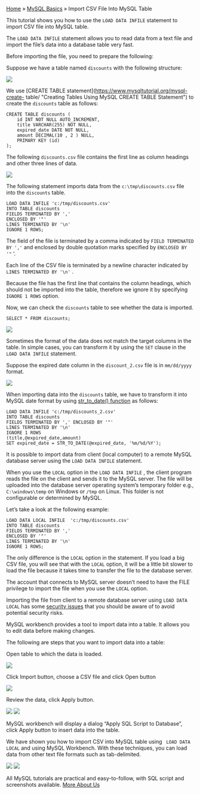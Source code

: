 

[Home](https://www.mysqltutorial.org/) » [MySQL
Basics](https://www.mysqltutorial.org/mysql-basics/) » Import CSV File Into
MySQL Table



This tutorial shows you how to use the `LOAD DATA INFILE` statement to import
CSV file into MySQL table.



The `LOAD DATA INFILE` statement allows you to read data from a text file and
import the file’s data into a database table very fast.



Before importing the file, you need to prepare the following:



Suppose we have a table named `discounts` with the following structure:

![](https://www.mysqltutorial.org/wp-content/uploads/2014/02/discounts-table.png)


We use [CREATE TABLE statement](https://www.mysqltutorial.org/mysql-create-
table/ "Creating Tables Using MySQL CREATE TABLE Statement") to create the
`discounts` table as follows:


    
    
    CREATE TABLE discounts (
        id INT NOT NULL AUTO_INCREMENT,
        title VARCHAR(255) NOT NULL,
        expired_date DATE NOT NULL,
        amount DECIMAL(10 , 2 ) NULL,
        PRIMARY KEY (id)
    );



The following `discounts.csv` file contains the first line as column headings
and other three lines of data.

![](https://www.mysqltutorial.org/wp-content/uploads/2014/02/discount-csv-file.png)


The following statement imports data from the `c:\tmp\discounts.csv` file into
the `discounts` table.


    
    
    LOAD DATA INFILE 'c:/tmp/discounts.csv' 
    INTO TABLE discounts 
    FIELDS TERMINATED BY ',' 
    ENCLOSED BY '"'
    LINES TERMINATED BY '\n'
    IGNORE 1 ROWS;



The field of the file is terminated by a comma indicated by `FIELD TERMINATED
BY ','` and enclosed by double quotation marks specified by `ENCLOSED BY '"`
‘.



Each line of the CSV file is terminated by a newline character indicated by
`LINES TERMINATED BY '\n'` .



Because the file has the first line that contains the column headings, which
should not be imported into the table, therefore we ignore it by specifying
`IGNORE 1 ROWS` option.



Now, we can check the `discounts` table to see whether the data is imported.


    
    
    SELECT * FROM discounts;

![](https://www.mysqltutorial.org/wp-content/uploads/2014/02/discounts-table-data.png)


Sometimes the format of the data does not match the target columns in the
table. In simple cases, you can transform it by using the `SET` clause in the
`LOAD DATA INFILE` statement.



Suppose the expired date column in the `discount_2.csv` file is in
`mm/dd/yyyy` format.

![](https://www.mysqltutorial.org/wp-content/uploads/2014/02/discount_2-csv-file.png)


When importing data into the `discounts` table, we have to transform it into
MySQL date format by using [str_to_date()
function](https://www.mysqltutorial.org/mysql-str_to_date/ "MySQL
STR_TO_DATE\(\) Function") as follows:


    
    
    LOAD DATA INFILE 'c:/tmp/discounts_2.csv'
    INTO TABLE discounts
    FIELDS TERMINATED BY ',' ENCLOSED BY '"'
    LINES TERMINATED BY '\n'
    IGNORE 1 ROWS
    (title,@expired_date,amount)
    SET expired_date = STR_TO_DATE(@expired_date, '%m/%d/%Y');



It is possible to import data from client (local computer) to a remote MySQL
database server using the `LOAD DATA INFILE` statement.



When you use the `LOCAL` option in the `LOAD DATA INFILE` , the client program
reads the file on the client and sends it to the MySQL server. The file will
be uploaded into the database server operating system’s temporary folder e.g.,
`C:\windows\temp` on Windows or `/tmp` on Linux. This folder is not
configurable or determined by MySQL.



Let’s take a look at the following example:


    
    
    LOAD DATA LOCAL INFILE  'c:/tmp/discounts.csv'
    INTO TABLE discounts
    FIELDS TERMINATED BY ',' 
    ENCLOSED BY '"'
    LINES TERMINATED BY '\n'
    IGNORE 1 ROWS;



The only difference is the `LOCAL` option in the statement. If you load a big
CSV file, you will see that with the `LOCAL` option, it will be a little bit
slower to load the file because it takes time to transfer the file to the
database server.



The account that connects to MySQL server doesn’t need to have the FILE
privilege to import the file when you use the `LOCAL` option.



Importing the file from client to a remote database server using `LOAD DATA
LOCAL` has some [security
issues](https://dev.mysql.com/doc/refman/5.7/en/load-data-local.html "Security
Issues with LOAD DATA LOCAL") that you should be aware of to avoid potential
security risks.



MySQL workbench provides a tool to import data into a table. It allows you to
edit data before making changes.



The following are steps that you want to import data into a table:



Open table to which the data is loaded.

![](https://www.mysqltutorial.org/wp-content/uploads/2014/02/mysql-workbench-import-csv.png)


Click Import button, choose a CSV file and click Open button

![](https://www.mysqltutorial.org/wp-content/uploads/2014/02/import-csv-into-mysql.png)


Review the data, click Apply button.

![](https://www.mysqltutorial.org/wp-content/uploads/2014/02/edit-table-content.png)
![](https://www.mysqltutorial.org/wp-content/uploads/2014/02/review-data.jpg)


MySQL workbench will display a dialog “Apply SQL Script to Database”, click
Apply button to insert data into the table.



We have shown you how to import CSV into MySQL table using ` LOAD DATA LOCAL`
and using MySQL Workbench. With these techniques, you can load data from other
text file formats such as tab-delimited.

![](https://www.mysqltutorial.org/wp-content/themes/evolution/img/left.svg)
![](https://www.mysqltutorial.org/wp-content/themes/evolution/img/right.svg)


All MySQL tutorials are practical and easy-to-follow, with SQL script and
screenshots available. [More About Us](/about-us/)

